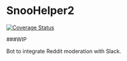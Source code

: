# SnooHelper2

[![Coverage Status](https://coveralls.io/repos/github/Santi871/SnooHelper2/badge.svg?branch=master)](https://coveralls.io/github/Santi871/SnooHelper2?branch=master)

###WIP

Bot to integrate Reddit moderation with Slack.